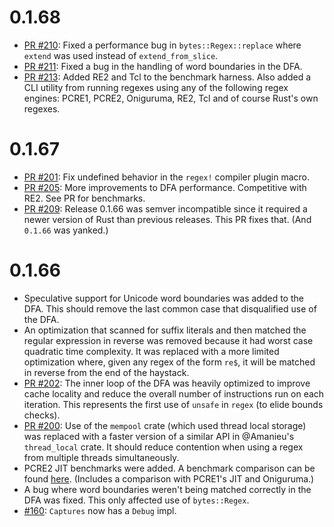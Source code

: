 0.1.68
======
* [PR #210](https://github.com/rust-lang-nursery/regex/pull/210):
  Fixed a performance bug in `bytes::Regex::replace` where `extend` was used
  instead of `extend_from_slice`.
* [PR #211](https://github.com/rust-lang-nursery/regex/pull/211):
  Fixed a bug in the handling of word boundaries in the DFA.
* [PR #213](https://github.com/rust-lang-nursery/regex/pull/213):
  Added RE2 and Tcl to the benchmark harness. Also added a CLI utility from
  running regexes using any of the following regex engines: PCRE1, PCRE2,
  Oniguruma, RE2, Tcl and of course Rust's own regexes.

0.1.67
======
* [PR #201](https://github.com/rust-lang-nursery/regex/pull/201):
  Fix undefined behavior in the `regex!` compiler plugin macro.
* [PR #205](https://github.com/rust-lang-nursery/regex/pull/205):
  More improvements to DFA performance. Competitive with RE2. See PR for
  benchmarks.
* [PR #209](https://github.com/rust-lang-nursery/regex/pull/209):
  Release 0.1.66 was semver incompatible since it required a newer version
  of Rust than previous releases. This PR fixes that. (And `0.1.66` was
  yanked.)

0.1.66
======
* Speculative support for Unicode word boundaries was added to the DFA. This
  should remove the last common case that disqualified use of the DFA.
* An optimization that scanned for suffix literals and then matched the regular
  expression in reverse was removed because it had worst case quadratic time
  complexity. It was replaced with a more limited optimization where, given any
  regex of the form `re$`, it will be matched in reverse from the end of the
  haystack.
* [PR #202](https://github.com/rust-lang-nursery/regex/pull/202):
  The inner loop of the DFA was heavily optimized to improve cache locality
  and reduce the overall number of instructions run on each iteration. This
  represents the first use of `unsafe` in `regex` (to elide bounds checks).
* [PR #200](https://github.com/rust-lang-nursery/regex/pull/200):
  Use of the `mempool` crate (which used thread local storage) was replaced
  with a faster version of a similar API in @Amanieu's `thread_local` crate.
  It should reduce contention when using a regex from multiple threads
  simultaneously.
* PCRE2 JIT benchmarks were added. A benchmark comparison can be found
  [here](https://gist.github.com/anonymous/14683c01993e91689f7206a18675901b).
  (Includes a comparison with PCRE1's JIT and Oniguruma.)
* A bug where word boundaries weren't being matched correctly in the DFA was
  fixed. This only affected use of `bytes::Regex`.
* [#160](https://github.com/rust-lang-nursery/regex/issues/160):
  `Captures` now has a `Debug` impl.
